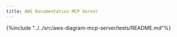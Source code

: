 ```yaml
---
title: AWS Documentation MCP Server
---
```


{%include "../../src/aws-diagram-mcp-server/tests/README.md"%}
